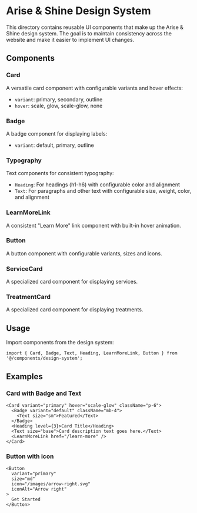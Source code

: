 # Arise & Shine Design System

This directory contains reusable UI components that make up the Arise & Shine design system. The goal is to maintain consistency across the website and make it easier to implement UI changes.

## Components

### Card
A versatile card component with configurable variants and hover effects:
- `variant`: primary, secondary, outline 
- `hover`: scale, glow, scale-glow, none

### Badge
A badge component for displaying labels:
- `variant`: default, primary, outline

### Typography
Text components for consistent typography:
- `Heading`: For headings (h1-h6) with configurable color and alignment
- `Text`: For paragraphs and other text with configurable size, weight, color, and alignment

### LearnMoreLink
A consistent "Learn More" link component with built-in hover animation.

### Button
A button component with configurable variants, sizes and icons.

### ServiceCard
A specialized card component for displaying services.

### TreatmentCard
A specialized card component for displaying treatments.

## Usage

Import components from the design system:

```tsx
import { Card, Badge, Text, Heading, LearnMoreLink, Button } from '@/components/design-system';
```

## Examples

### Card with Badge and Text
```tsx
<Card variant="primary" hover="scale-glow" className="p-6">
  <Badge variant="default" className="mb-4">
    <Text size="sm">Featured</Text>
  </Badge>
  <Heading level={3}>Card Title</Heading>
  <Text size="base">Card description text goes here.</Text>
  <LearnMoreLink href="/learn-more" />
</Card>
```

### Button with icon
```tsx
<Button 
  variant="primary" 
  size="md" 
  icon="/images/arrow-right.svg" 
  iconAlt="Arrow right"
>
  Get Started
</Button>
``` 
